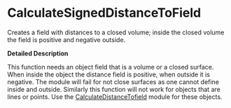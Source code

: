 # CalculateSignedDistanceToField

Creates a field with distances to a closed volume; inside the closed volume the field is positive and negative outside.

**Detailed Description**

This function needs an object field that is a volume or a closed surface. When inside the object the distance field is positive, when outside it is negative. The module will fail for not close surfaces as one cannot define inside and outside. Similarly this function will not work for objects that are lines or points. Use the [CalculateDistanceTofield](CalculateDistanceToField.md) module for these objects.
